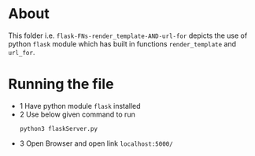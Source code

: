 # About
This folder i.e. `flask-FNs-render_template-AND-url-for` depicts the use of python `flask` module which has built in functions `render_template` and `url_for`.

# Running the file
- 1 Have python module `flask` installed
- 2 Use below given command to run
    ```
    python3 flaskServer.py
    ```
- 3 Open Browser and open link `localhost:5000/`